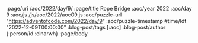 :page/uri /aoc/2022/day/9/
:page/title Rope Bridge
:aoc/year 2022
:aoc/day 9
:aoc/js /js/aoc/2022/aoc09.js
:aoc/puzzle-url "https://adventofcode.com/2022/day/9"
:aoc/puzzle-timestamp #time/ldt "2022-12-09T00:00:00"
:blog-post/tags [:aoc]
:blog-post/author {:person/id :einarwh}
:page/body

<!-- # Einar W. Høst -->
